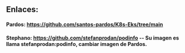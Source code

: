 ## Enlaces:
#### Pardos: https://github.com/santos-pardos/K8s-Eks/tree/main
#### Stephano: https://github.com/stefanprodan/podinfo   -- Su imagen es llama stefanprodan:podinfo, cambiar imagen de Pardos.